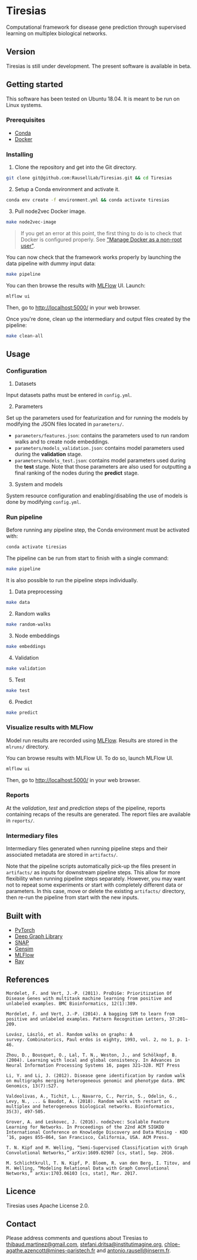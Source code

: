 # Tiresias

Computational framework for disease gene prediction through supervised learning on multiplex biological networks.

## Version

Tiresias is still under development. The present software is available in beta.

## Getting started

This software has been tested on Ubuntu 18.04. It is meant to be run on Linux systems.

### Prerequisites
* [Conda](https://conda.io/en/latest/)
* [Docker](https://www.docker.com/)

### Installing

1. Clone the repository and get into the Git directory.

````bash
git clone git@github.com:RausellLab/Tiresias.git && cd Tiresias
````

2. Setup a Conda environment and activate it.

````bash
conda env create -f environment.yml && conda activate tiresias
````

3. Pull node2vec Docker image.

````bash
make node2vec-image
````

> If you get an error at this point, the first thing to do is to check that Docker is configured properly.
See ["Manage Docker as a non-root user"](https://docs.docker.com/install/linux/linux-postinstall/#manage-docker-as-a-non-root-user).

You can now check that the framework works properly by launching the data pipeline with dummy input data:

````bash
make pipeline
````

You can then browse the results with [MLFlow](https://mlflow.org/) UI. Launch:

````bash
mlflow ui
````

Then, go to [http://localhost:5000/](http://localhost:5000/) in your web browser.

Once you're done, clean up the intermediary and output files created by the pipeline:

````bash
make clean-all
````

## Usage

### Configuration

1. Datasets

Input datasets paths must be entered in `config.yml`.

2. Parameters

Set up the parameters used for featurization and for running the models by modifying the JSON files located in `parameters/`.

* `parameters/features.json`: contains the parameters used to run random walks and to create node embeddings.
* `parameters/models_validation.json`: contains model parameters used during the **validation** stage.
* `parameters/models_test.json`: contains model parameters used during the **test** stage.
Note that those parameters are also used for outputting a final ranking of the nodes during the **predict** stage.

3. System and models

System resource configuration and enabling/disabling the use of models is done by modifying `config.yml`.

### Run pipeline

Before running any pipeline step, the Conda environment must be activated with:

````bash
conda activate tiresias
````

The pipeline can be run from start to finish with a single command:

````bash
make pipeline
````

It is also possible to run the pipeline steps individually.

1. Data preprocessing
````bash
make data
````

2. Random walks
````bash
make random-walks
````

3. Node embeddings
````bash
make embeddings
````

4. Validation
````bash
make validation
````

5. Test
````bash
make test
````

6. Predict
````bash
make predict
````

### Visualize results with MLFlow

Model run results are recorded using [MLFlow](https://mlflow.org/). Results are stored in the `mlruns/` directory.

You can browse results with MLFlow UI. To do so, launch MLFlow UI.
````bash
mlflow ui
````

Then, go to [http://localhost:5000/](http://localhost:5000/) in your web browser.

### Reports

At the *validation*, *test* and *prediction* steps of the pipeline, reports containing
recaps of the results are generated. The report files are available in `reports/`.

### Intermediary files

Intermediary files generated when running pipeline steps and their associated metadata are stored in `artifacts/`.

Note that the pipeline scripts automatically pick-up the files present in `artifacts/` as inputs for downstream pipeline steps.
This allow for more flexibility when running pipeline steps separately. However, you may want not to repeat some experiments or start with
completely different data or parameters. In this case, move or delete the existing `artifacts/` directory, then re-run
the pipeline from start with the new inputs.

## Built with

* [PyTorch](https://pytorch.org/)
* [Deep Graph Library](https://www.dgl.ai/)
* [SNAP](http://snap.stanford.edu/)
* [Gensim](https://radimrehurek.com/gensim/)
* [MLFlow](https://mlflow.org/)
* [Ray](https://github.com/ray-project/ray)

## References

````
Mordelet, F. and Vert, J.-P. (2011). ProDiGe: Prioritization Of Disease Genes with multitask machine learning from positive and unlabeled examples. BMC Bioinformatics, 12(1):389.

Mordelet, F. and Vert, J.-P. (2014). A bagging SVM to learn from positive and unlabeled examples. Pattern Recognition Letters, 37:201–209.

Lovász, László, et al. Random walks on graphs: A survey. Combinatorics, Paul erdos is eighty, 1993, vol. 2, no 1, p. 1-46.

Zhou, D., Bousquet, O., Lal, T. N., Weston, J., and Schölkopf, B. (2004). Learning with local and global consistency. In Advances in Neural Information Processing Systems 16, pages 321–328. MIT Press

Li, Y. and Li, J. (2012). Disease gene identification by random walk on multigraphs merging heterogeneous genomic and phenotype data. BMC Genomics, 13(7):S27.

Valdeolivas, A., Tichit, L., Navarro, C., Perrin, S., Odelin, G., Levy, N., ... & Baudot, A. (2018). Random walk with restart on multiplex and heterogeneous biological networks. Bioinformatics, 35(3), 497-505.

Grover, A. and Leskovec, J. (2016). node2vec: Scalable Feature Learning for Networks. In Proceedings of the 22nd ACM SIGKDD International Conference on Knowledge Discovery and Data Mining - KDD ’16, pages 855–864, San Francisco, California, USA. ACM Press.

T. N. Kipf and M. Welling, “Semi-Supervised Classification with Graph Convolutional Networks,” arXiv:1609.02907 [cs, stat], Sep. 2016.

M. Schlichtkrull, T. N. Kipf, P. Bloem, R. van den Berg, I. Titov, and M. Welling, “Modeling Relational Data with Graph Convolutional Networks,” arXiv:1703.06103 [cs, stat], Mar. 2017.
````

## Licence

Tiresias uses Apache License 2.0.

## Contact

Please address comments and questions about Tiresias to thibaud.martinez@gmail.com, stefani.dritsa@institutimagine.org, chloe-agathe.azencott@mines-paristech.fr and antonio.rausell@inserm.fr.
